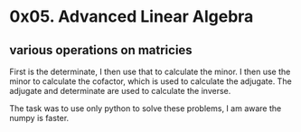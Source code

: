 # 0x05. Advanced Linear Algebra

## various operations on matricies

First is the determinate, I then use that to calculate the minor. I then use
the minor to calculate the cofactor, which is used to calculate the adjugate.
The adjugate and determinate are used to calculate the inverse.

The task was to use only python to solve these problems, I am aware the numpy
is faster.
